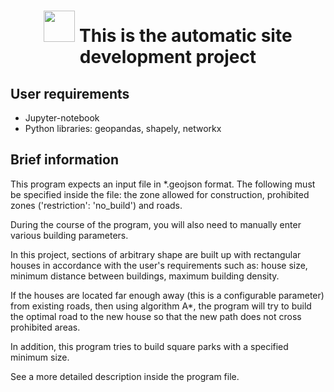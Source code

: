 <h1 align="center"><img src="https://www.ci-romero.de/wp-content/uploads/2018/06/Stadt-MadebyMade-the-Noun-Project-CC-2018.png" alt="" height="50"/> This is the automatic site development project </h1>

## User requirements

<ul>
  <li>Jupyter-notebook</li>
  <li>Python libraries: geopandas,  shapely, networkx</li>
</ul>

## Brief information

This program expects an input file in *.geojson format. The following must be specified inside the file: the zone allowed for construction, prohibited zones ('restriction': 'no_build') and roads.

During the course of the program, you will also need to manually enter various building parameters.

In this project, sections of arbitrary shape are built up with rectangular houses in accordance with the user's requirements such as:
house size, minimum distance between buildings, maximum building density. 

If the houses are located far enough away (this is a configurable parameter) from existing roads, then using algorithm A*, the program will try to build the optimal road to the new house so that the new path does not cross prohibited areas.

In addition, this program tries to build square parks with a specified minimum size.

See a more detailed description inside the program file.
